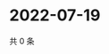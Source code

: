 # 2022-07-19

共 0 条

<!-- BEGIN WEIBO -->
<!-- 最后更新时间 Tue Jul 19 2022 04:17:10 GMT+0800 (China Standard Time) -->

<!-- END WEIBO -->
